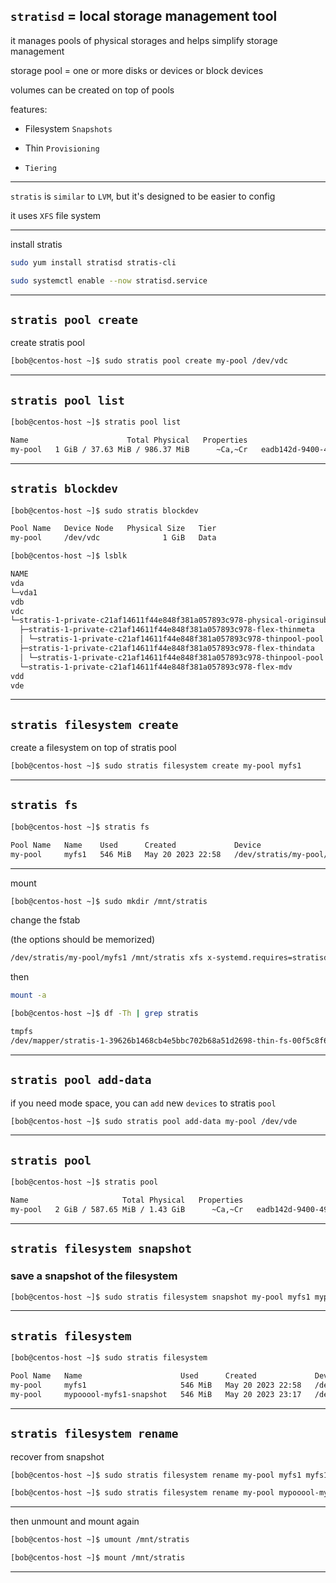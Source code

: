 


## `stratisd` = local storage management tool

it manages pools of physical storages and helps simplify storage management

storage pool = one or more disks or devices or block devices

volumes can be created on top of pools

features:

- Filesystem `Snapshots`

- Thin `Provisioning`

- `Tiering`


________________________________________________________________________________________________


`stratis` is `similar` to `LVM`, but it's designed to be easier to config

it uses `XFS` file system

________________________________________________________________________________________________


install stratis

```bash
sudo yum install stratisd stratis-cli

sudo systemctl enable --now stratisd.service
```

________________________________________________________________________________________________


## `stratis pool create`

create stratis pool

```bash
[bob@centos-host ~]$ sudo stratis pool create my-pool /dev/vdc
```


________________________________________________________________________________________________




## `stratis pool list`

```bash
[bob@centos-host ~]$ stratis pool list

Name                      Total Physical   Properties                                   UUID
my-pool   1 GiB / 37.63 MiB / 986.37 MiB      ~Ca,~Cr   eadb142d-9400-491f-87a6-770850c6e343
```

________________________________________________________________________________________________



## `stratis blockdev`



```bash
[bob@centos-host ~]$ sudo stratis blockdev

Pool Name   Device Node   Physical Size   Tier
my-pool     /dev/vdc              1 GiB   Data
```



```bash
[bob@centos-host ~]$ lsblk

NAME                                                                    MAJ:MIN RM  SIZE RO TYPE    MOUNTPOINT
vda                                                                     253:0    0   11G  0 disk    
└─vda1                                                                  253:1    0   10G  0 part    /
vdb                                                                     253:16   0    1G  0 disk    
vdc                                                                     253:32   0    1G  0 disk    
└─stratis-1-private-c21af14611f44e848f381a057893c978-physical-originsub 252:0    0 1020M  0 stratis 
  ├─stratis-1-private-c21af14611f44e848f381a057893c978-flex-thinmeta    252:1    0   16M  0 stratis 
  │ └─stratis-1-private-c21af14611f44e848f381a057893c978-thinpool-pool  252:4    0  972M  0 stratis 
  ├─stratis-1-private-c21af14611f44e848f381a057893c978-flex-thindata    252:2    0  972M  0 stratis 
  │ └─stratis-1-private-c21af14611f44e848f381a057893c978-thinpool-pool  252:4    0  972M  0 stratis 
  └─stratis-1-private-c21af14611f44e848f381a057893c978-flex-mdv         252:3    0   16M  0 stratis 
vdd                                                                     253:48   0    1G  0 disk    
vde                                                                     253:64   0    1G  0 disk    
```

________________________________________________________________________________________________



## `stratis filesystem create`


create a filesystem on top of stratis pool

```bash
[bob@centos-host ~]$ sudo stratis filesystem create my-pool myfs1
```

________________________________________________________________________________________________




## `stratis fs`



```bash
[bob@centos-host ~]$ stratis fs

Pool Name   Name    Used      Created             Device                       UUID                                
my-pool     myfs1   546 MiB   May 20 2023 22:58   /dev/stratis/my-pool/myfs1   67dcd92c-599a-422c-99e0-b7aba454ad98
```

________________________________________________________________________________________________



mount

```bash
[bob@centos-host ~]$ sudo mkdir /mnt/stratis
```


change the fstab

(the options should be memorized)

```bash
/dev/stratis/my-pool/myfs1 /mnt/stratis xfs x-systemd.requires=stratisd.service 0 0
```

then

```bash
mount -a
```

```bash
[bob@centos-host ~]$ df -Th | grep stratis

tmpfs                                                                                           tmpfs     1.0M     0  1.0M   0% /run/stratisd/keyfiles
/dev/mapper/stratis-1-39626b1468cb4e5bbc702b68a51d2698-thin-fs-00f5c8f693474b009cbe49e2f55ff26f xfs       1.0T  7.2G 1017G   1% /STRATIS
```

________________________________________________________________________________________________



## `stratis pool add-data`


if you need mode space, you can `add` new `devices` to stratis `pool`

```bash
[bob@centos-host ~]$ sudo stratis pool add-data my-pool /dev/vde
```

________________________________________________________________________________________________




## `stratis pool`

```bash
[bob@centos-host ~]$ stratis pool

Name                     Total Physical   Properties                                   UUID
my-pool   2 GiB / 587.65 MiB / 1.43 GiB      ~Ca,~Cr   eadb142d-9400-491f-87a6-770850c6e343
```

________________________________________________________________________________________________



## `stratis filesystem snapshot`


### save a snapshot of the filesystem

```bash
[bob@centos-host ~]$ sudo stratis filesystem snapshot my-pool myfs1 mypooool-myfs1-snapshot
```

________________________________________________________________________________________________





## `stratis filesystem`


```bash
[bob@centos-host ~]$ sudo stratis filesystem

Pool Name   Name                      Used      Created             Device                                         UUID                                
my-pool     myfs1                     546 MiB   May 20 2023 22:58   /dev/stratis/my-pool/myfs1                     67dcd92c-599a-422c-99e0-b7aba454ad98
my-pool     mypooool-myfs1-snapshot   546 MiB   May 20 2023 23:17   /dev/stratis/my-pool/mypooool-myfs1-snapshot   247c9bdc-e66a-4894-a362-db93755b107b
```

________________________________________________________________________________________________



## `stratis filesystem rename`

recover from snapshot


```bash
[bob@centos-host ~]$ sudo stratis filesystem rename my-pool myfs1 myfs1-old
```





```bash
[bob@centos-host ~]$ sudo stratis filesystem rename my-pool mypooool-myfs1-snapshot myfs1
```

________________________________________________________________________________________________


then unmount and mount again


```bash
[bob@centos-host ~]$ umount /mnt/stratis
```


```bash
[bob@centos-host ~]$ mount /mnt/stratis
```

________________________________________________________________________________________________
